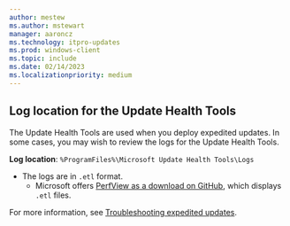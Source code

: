 ```yaml
---
author: mestew
ms.author: mstewart
manager: aaroncz
ms.technology: itpro-updates
ms.prod: windows-client
ms.topic: include
ms.date: 02/14/2023
ms.localizationpriority: medium
---
```

<!--This file is shared by deployment-service-expedite.md and the deployment-service-troubleshoot.md articles. Headings may be driven by article context. 7512398 -->
## Log location for the Update Health Tools

The Update Health Tools are used when you deploy expedited updates. In some cases, you may wish to review the logs for the Update Health Tools.

**Log location**: `%ProgramFiles%\Microsoft Update Health Tools\Logs`

- The logs are in `.etl` format. 
  - Microsoft offers [PerfView as a download on GitHub](https://github.com/Microsoft/perfview/blob/main/documentation/Downloading.md), which displays `.etl` files.

For more information, see [Troubleshooting expedited updates](https://techcommunity.microsoft.com/t5/windows-it-pro-blog/get-the-most-out-of-expedited-windows-quality-updates/ba-p/3659741).

